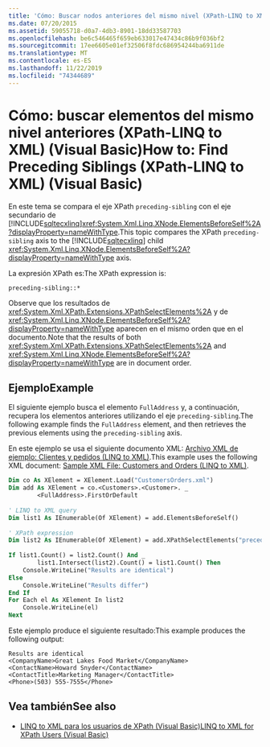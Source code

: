 ```yaml
---
title: 'Cómo: Buscar nodos anteriores del mismo nivel (XPath-LINQ to XML)'
ms.date: 07/20/2015
ms.assetid: 59055718-d0a7-4db3-8901-18dd33587703
ms.openlocfilehash: be6c546465f659eb633017e47434c86b9f036bf2
ms.sourcegitcommit: 17ee6605e01ef32506f8fdc686954244ba6911de
ms.translationtype: MT
ms.contentlocale: es-ES
ms.lasthandoff: 11/22/2019
ms.locfileid: "74344689"
---
```

# <a name="how-to-find-preceding-siblings-xpath-linq-to-xml-visual-basic"></a><span data-ttu-id="dcc2c-102">Cómo: buscar elementos del mismo nivel anteriores (XPath-LINQ to XML) (Visual Basic)</span><span class="sxs-lookup"><span data-stu-id="dcc2c-102">How to: Find Preceding Siblings (XPath-LINQ to XML) (Visual Basic)</span></span>
<span data-ttu-id="dcc2c-103">En este tema se compara el eje XPath `preceding-sibling` con el eje secundario de [!INCLUDE[sqltecxlinq](~/includes/sqltecxlinq-md.md)]<xref:System.Xml.Linq.XNode.ElementsBeforeSelf%2A?displayProperty=nameWithType>.</span><span class="sxs-lookup"><span data-stu-id="dcc2c-103">This topic compares the XPath `preceding-sibling` axis to the [!INCLUDE[sqltecxlinq](~/includes/sqltecxlinq-md.md)] child <xref:System.Xml.Linq.XNode.ElementsBeforeSelf%2A?displayProperty=nameWithType> axis.</span></span>  
  
 <span data-ttu-id="dcc2c-104">La expresión XPath es:</span><span class="sxs-lookup"><span data-stu-id="dcc2c-104">The XPath expression is:</span></span>  
  
 `preceding-sibling::*`  
  
 <span data-ttu-id="dcc2c-105">Observe que los resultados de <xref:System.Xml.XPath.Extensions.XPathSelectElements%2A> y de <xref:System.Xml.Linq.XNode.ElementsBeforeSelf%2A?displayProperty=nameWithType> aparecen en el mismo orden que en el documento.</span><span class="sxs-lookup"><span data-stu-id="dcc2c-105">Note that the results of both <xref:System.Xml.XPath.Extensions.XPathSelectElements%2A> and <xref:System.Xml.Linq.XNode.ElementsBeforeSelf%2A?displayProperty=nameWithType> are in document order.</span></span>  
  
## <a name="example"></a><span data-ttu-id="dcc2c-106">Ejemplo</span><span class="sxs-lookup"><span data-stu-id="dcc2c-106">Example</span></span>  
 <span data-ttu-id="dcc2c-107">El siguiente ejemplo busca el elemento `FullAddress` y, a continuación, recupera los elementos anteriores utilizando el eje `preceding-sibling`.</span><span class="sxs-lookup"><span data-stu-id="dcc2c-107">The following example finds the `FullAddress` element, and then retrieves the previous elements using the `preceding-sibling` axis.</span></span>  
  
 <span data-ttu-id="dcc2c-108">En este ejemplo se usa el siguiente documento XML: [Archivo XML de ejemplo: Clientes y pedidos (LINQ to XML)](../../../../visual-basic/programming-guide/concepts/linq/sample-xml-file-customers-and-orders-linq-to-xml.md).</span><span class="sxs-lookup"><span data-stu-id="dcc2c-108">This example uses the following XML document: [Sample XML File: Customers and Orders (LINQ to XML)](../../../../visual-basic/programming-guide/concepts/linq/sample-xml-file-customers-and-orders-linq-to-xml.md).</span></span>  
  
```vb  
Dim co As XElement = XElement.Load("CustomersOrders.xml")  
Dim add As XElement = co.<Customers>.<Customer>. _  
        <FullAddress>.FirstOrDefault  
  
' LINQ to XML query  
Dim list1 As IEnumerable(Of XElement) = add.ElementsBeforeSelf()  
  
' XPath expression  
Dim list2 As IEnumerable(Of XElement) = add.XPathSelectElements("preceding-sibling::*")  
  
If list1.Count() = list2.Count() And _  
        list1.Intersect(list2).Count() = list1.Count() Then  
    Console.WriteLine("Results are identical")  
Else  
    Console.WriteLine("Results differ")  
End If  
For Each el As XElement In list2  
    Console.WriteLine(el)  
Next  
```  
  
 <span data-ttu-id="dcc2c-109">Este ejemplo produce el siguiente resultado:</span><span class="sxs-lookup"><span data-stu-id="dcc2c-109">This example produces the following output:</span></span>  
  
```console
Results are identical  
<CompanyName>Great Lakes Food Market</CompanyName>  
<ContactName>Howard Snyder</ContactName>  
<ContactTitle>Marketing Manager</ContactTitle>  
<Phone>(503) 555-7555</Phone>  
```  
  
## <a name="see-also"></a><span data-ttu-id="dcc2c-110">Vea también</span><span class="sxs-lookup"><span data-stu-id="dcc2c-110">See also</span></span>

- [<span data-ttu-id="dcc2c-111">LINQ to XML para los usuarios de XPath (Visual Basic)</span><span class="sxs-lookup"><span data-stu-id="dcc2c-111">LINQ to XML for XPath Users (Visual Basic)</span></span>](../../../../visual-basic/programming-guide/concepts/linq/linq-to-xml-for-xpath-users.md)
